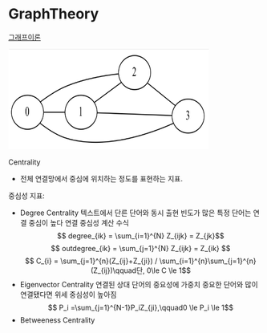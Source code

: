 # GraphTheory

[그래프이론](https://datascienceschool.net/03%20machine%20learning/17.01%20%EA%B7%B8%EB%9E%98%ED%94%84%20%EC%9D%B4%EB%A1%A0%20%EA%B8%B0%EC%B4%88.html)



<img src="img/networkX.png" height="200" width="400"> 


Centrality 
- 전체 연결망에서 중심에 위치하는 정도를 표현하는 지표.
    

중심성 지표:
* Degree Centrality
    텍스트에서 단른 단어와 동시 출현 빈도가 많은 특정 단어는 연결 중심이 높다
    연결 중심성 계산 수식
        $$ degree_{ik} = \sum_{i=1}^{N} Z_{ijk} = Z_{jk}$$
        $$ outdegree_{ik} = \sum_{j=1}^{N} Z_{ijk} = Z_{ik} $$
        $$ C_{i} = \sum_{j=1}^{n}(Z_{ij}+Z_{ji}) / \sum_{i=1}^{n}\sum_{j=1}^{n}(Z_{ij})\qquad단, 0\le C \le 1$$
* Eigenvector Centrality 
    연결된 상대 단어의 중요성에 가중치
    중요한 단어와 많이 연결됐다면 위세 중심성이 높아짐
    $$ P_i =\sum_{j=1}^{N-1}P_iZ_{ji},\qquad0 \le P_i \le 1$$                    
* Betweeness Centrality
    